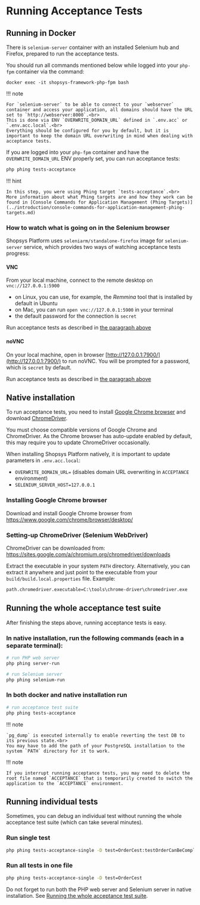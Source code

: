 # Running Acceptance Tests

## Running in Docker

There is `selenium-server` container with an installed Selenium hub and Firefox, prepared to run the acceptance tests.

You should run all commands mentioned below while logged into your `php-fpm` container via the command:

```
docker exec -it shopsys-framework-php-fpm bash
```

!!! note

    For `selenium-server` to be able to connect to your `webserver` container and access your application, all domains should have the URL set to `http://webserver:8000`.<br>
    This is done via ENV `OVERWRITE_DOMAIN_URL` defined in `.env.acc` or `.env.acc.local`.<br>
    Everything should be configured for you by default, but it is important to keep the domain URL overwriting in mind when dealing with acceptance tests.

If you are logged into your `php-fpm` container and have the `OVERWRITE_DOMAIN_URL` ENV properly set,
you can run acceptance tests:

```sh
php phing tests-acceptance
```

!!! hint

    In this step, you were using Phing target `tests-acceptance`.<br>
    More information about what Phing targets are and how they work can be found in [Console Commands for Application Management (Phing Targets)](../introduction/console-commands-for-application-management-phing-targets.md)

### How to watch what is going on in the Selenium browser

Shopsys Platform uses `seleniarm/standalone-firefox` image for `selenium-server` service, which provides two ways of watching acceptance tests progress:

#### VNC

From your local machine, connect to the remote desktop on `vnc://127.0.0.1:5900`

-   on Linux, you can use, for example, the _Remmina_ tool that is installed by default in Ubuntu
-   on Mac, you can run `open vnc://127.0.0.1:5900` in your terminal
-   the default password for the connection is `secret`

Run acceptance tests as described in [the paragraph above](#running-in-docker)

#### noVNC

On your local machine, open in browser [http://127.0.0.1:7900/](http://127.0.0.1:7900/) to run noVNC.
You will be prompted for a password, which is `secret` by default.

Run acceptance tests as described in [the paragraph above](#running-in-docker)

## Native installation

To run acceptance tests, you need to install [Google Chrome browser](https://www.google.com/chrome/browser/desktop/) and download [ChromeDriver](https://sites.google.com/a/chromium.org/chromedriver/).

You must choose compatible versions of Google Chrome and ChromeDriver.
As the Chrome browser has auto-update enabled by default, this may require you to update ChromeDriver occasionally.

When installing Shopsys Platform natively, it is important to update parameters in `.env.acc.local`:

-   `OVERWRITE_DOMAIN_URL=` (disables domain URL overwriting in `ACCEPTANCE` environment)
-   `SELENIUM_SERVER_HOST=127.0.0.1`

### Installing Google Chrome browser

Download and install Google Chrome browser from <https://www.google.com/chrome/browser/desktop/>

### Setting-up ChromeDriver (Selenium WebDriver)

ChromeDriver can be downloaded from: <https://sites.google.com/a/chromium.org/chromedriver/downloads>

Extract the executable in your system `PATH` directory.
Alternatively, you can extract it anywhere and just point to the executable from your `build/build.local.properties` file.
Example:

```sh
path.chromedriver.executable=C:\tools\chrome-driver\chromedriver.exe
```

## Running the whole acceptance test suite

After finishing the steps above, running acceptance tests is easy.

### In native installation, run the following commands (each in a separate terminal):

```sh
# run PHP web server
php phing server-run

# run Selenium server
php phing selenium-run
```

### In both docker and native installation run

```sh
# run acceptance test suite
php phing tests-acceptance
```

!!! note

    `pg_dump` is executed internally to enable reverting the test DB to its previous state.<br>
    You may have to add the path of your PostgreSQL installation to the system `PATH` directory for it to work.

!!! note

    If you interrupt running acceptance tests, you may need to delete the root file named `ACCEPTANCE` that is temporarily created to switch the application to the `ACCEPTANCE` environment.

## Running individual tests

Sometimes, you can debug an individual test without running the whole acceptance test suite (which can take several minutes).

### Run single test

```sh
php phing tests-acceptance-single -D test=OrderCest:testOrderCanBeCompleted
```

### Run all tests in one file

```sh
php phing tests-acceptance-single -D test=OrderCest
```

Do not forget to run both the PHP web server and Selenium server in native installation. See [Running the whole acceptance test suite](#running-the-whole-acceptance-test-suite).
